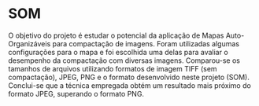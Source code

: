 # SOM
O objetivo do projeto é estudar o potencial da aplicação de Mapas Auto-Organizáveis para compactação de imagens. Foram utilizadas algumas configurações para o mapa e foi escolhida uma delas para avaliar o desempenho da compactação com diversas imagens. Comparou-se os tamanhos de arquivos utilizando formatos de imagem TIFF (sem compactação), JPEG, PNG e o formato desenvolvido neste projeto (SOM). Conclui-se que a técnica empregada obtém um resultado mais próximo do formato JPEG, superando o formato PNG.
